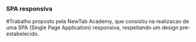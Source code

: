 ### SPA  responsiva

#Trabalho proposto pela NewTab Academy, que consistiu na realizacao de uma SPA (Single Page Application) responsiva, respeitando um design pre-estabelecido. 

